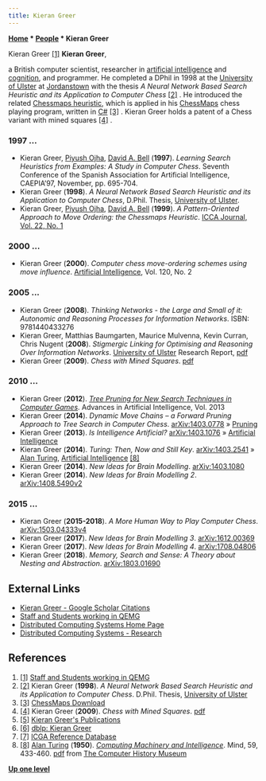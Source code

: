 ```yaml
---
title: Kieran Greer
---
```

**[Home](Home "Home") \* [People](People "People") \* Kieran Greer**



 [](http://www.qub.ac.uk/qc/webpages/whatwedo/researchgroups/environmentalmodelling/stafflist/qcindex.html) Kieran Greer <a id="cite-note-1" href="#cite-ref-1">[1]</a> 
**Kieran Greer**,  

a British computer scientist, researcher in [artificial intelligence](Artificial_Intelligence "Artificial Intelligence") and [cognition](Cognition "Cognition"), and programmer. He completed a DPhil in 1998 at the [University of Ulster](https://en.wikipedia.org/wiki/University_of_Ulster) at [Jordanstown](https://en.wikipedia.org/wiki/Jordanstown) with the thesis *A Neural Network Based Search Heuristic and its Application to Computer Chess* <a id="cite-note-2" href="#cite-ref-2">[2]</a> . He introduced the related [Chessmaps heuristic](Chessmaps_Heuristic "Chessmaps Heuristic"), which is applied in his [ChessMaps](ChessMaps "ChessMaps") chess playing program, written in [C#](C_sharp "C sharp") <a id="cite-note-3" href="#cite-ref-3">[3]</a> . Kieran Greer holds a patent of a Chess variant with mined squares <a id="cite-note-4" href="#cite-ref-4">[4]</a> . 



### 1997 ...


* Kieran Greer, [Piyush Ojha](index.php?title=Piyush_Ojha&action=edit&redlink=1 "Piyush Ojha (page does not exist)"), [David A. Bell](index.php?title=David_A._Bell&action=edit&redlink=1 "David A. Bell (page does not exist)") (**1997**). *Learning Search Heuristics from Examples: A Study in Computer Chess*. Seventh Conference of the Spanish Association for Artificial Intelligence, CAEPIA’97, November, pp. 695-704.
* Kieran Greer (**1998**). *A Neural Network Based Search Heuristic and its Application to Computer Chess*, D.Phil. Thesis, [University of Ulster](https://en.wikipedia.org/wiki/University_of_Ulster).
* Kieran Greer, [Piyush Ojha](index.php?title=Piyush_Ojha&action=edit&redlink=1 "Piyush Ojha (page does not exist)"), [David A. Bell](index.php?title=David_A._Bell&action=edit&redlink=1 "David A. Bell (page does not exist)") (**1999**). *A Pattern-Oriented Approach to Move Ordering: the Chessmaps Heuristic*. [ICCA Journal, Vol. 22, No. 1](ICGA_Journal#22_1 "ICGA Journal")


### 2000 ...


* Kieran Greer (**2000**). *Computer chess move-ordering schemes using move influence*. [Artificial Intelligence](https://en.wikipedia.org/wiki/Artificial_Intelligence_%28journal%29), Vol. 120, No. 2


### 2005 ...


* Kieran Greer (**2008**). *Thinking Networks - the Large and Small of it: Autonomic and Reasoning Processes for Information Networks*. ISBN: 9781440433276
* Kieran Greer, Matthias Baumgarten, Maurice Mulvenna, Kevin Curran, Chris Nugent (**2008**). *Stigmergic Linking for Optimising and Reasoning Over Information Networks*. [University of Ulster](https://en.wikipedia.org/wiki/University_of_Ulster) Research Report, [pdf](https://www.distributedcomputingsystems.co.uk/documents/ReasonLink.pdf)
* Kieran Greer (**2009**). *Chess with Mined Squares*. [pdf](https://www.distributedcomputingsystems.co.uk/Documents/ChessMines.pdf)


### 2010 ...


* Kieran Greer (**2012**). *[Tree Pruning for New Search Techniques in Computer Games](https://www.hindawi.com/journals/aai/2013/357068/)*. Advances in Artificial Intelligence, Vol. 2013
* Kieran Greer (**2014**). *Dynamic Move Chains – a Forward Pruning Approach to Tree Search in Computer Chess*. [arXiv:1403.0778](https://arxiv.org/abs/1403.0778) » [Pruning](Pruning "Pruning")
* Kieran Greer (**2013**). *Is Intelligence Artificial?* [arXiv:1403.1076](https://arxiv.org/abs/1403.1076) » [Artificial Intelligence](Artificial_Intelligence "Artificial Intelligence")
* Kieran Greer (**2014**). *Turing: Then, Now and Still Key*. [arXiv:1403.2541](https://arxiv.org/abs/1403.2541) » [Alan Turing](Alan_Turing "Alan Turing"), [Artificial Intelligence](Artificial_Intelligence "Artificial Intelligence") <a id="cite-note-8" href="#cite-ref-8">[8]</a>
* Kieran Greer (**2014**). *New Ideas for Brain Modelling*. [arXiv:1403.1080](https://arxiv.org/abs/1403.1080)
* Kieran Greer (**2014**). *New Ideas for Brain Modelling 2*. [arXiv:1408.5490v2](https://arxiv.org/abs/1408.5490)


### 2015 ...


* Kieran Greer (**2015-2018**). *A More Human Way to Play Computer Chess*. [arXiv:1503.04333v4](https://arxiv.org/abs/1503.04333)
* Kieran Greer (**2017**). *New Ideas for Brain Modelling 3*. [arXiv:1612.00369](https://arxiv.org/abs/1612.00369)
* Kieran Greer (**2017**). *New Ideas for Brain Modelling 4*. [arXiv:1708.04806](https://arxiv.org/abs/1708.04806)
* Kieran Greer (**2018**). *Memory, Search and Sense: A Theory about Nesting and Abstraction*.  [arXiv:1803.01690](https://arxiv.org/abs/1803.01690)


## External Links


* [Kieran Greer - Google Scholar Citations](https://scholar.google.co.uk/citations?user=BYOADFgAAAAJ&hl=en)
* [Staff and Students working in QEMG](http://www.qub.ac.uk/qc/webpages/whatwedo/researchgroups/environmentalmodelling/stafflist/qcindex.html)
* [Distributed Computing Systems Home Page](https://www.distributedcomputingsystems.co.uk/index.html)
* [Distributed Computing Systems - Research](https://www.distributedcomputingsystems.co.uk/research.html)


## References


1. <a id="cite-ref-1" href="#cite-note-1">[1]</a> [Staff and Students working in QEMG](http://www.qub.ac.uk/qc/webpages/whatwedo/researchgroups/environmentalmodelling/stafflist/qcindex.html)
2. <a id="cite-ref-2" href="#cite-note-2">[2]</a> Kieran Greer (**1998**). *A Neural Network Based Search Heuristic and its Application to Computer Chess*. D.Phil. Thesis, [University of Ulster](https://en.wikipedia.org/wiki/University_of_Ulster)
3. <a id="cite-ref-3" href="#cite-note-3">[3]</a> [ChessMaps Download](http://www.distributedcomputingsystems.co.uk/chessmapsdownload.html)
4. <a id="cite-ref-4" href="#cite-note-4">[4]</a> Kieran Greer (**2009**). *Chess with Mined Squares*. [pdf](https://www.distributedcomputingsystems.co.uk/Documents/ChessMines.pdf)
5. <a id="cite-ref-5" href="#cite-note-5">[5]</a> [Kieran Greer's Publications](https://www.distributedcomputingsystems.co.uk/publications.html)
6. <a id="cite-ref-6" href="#cite-note-6">[6]</a> [dblp: Kieran Greer](https://dblp.uni-trier.de/pers/hd/g/Greer:Kieran.html)
7. <a id="cite-ref-7" href="#cite-note-7">[7]</a> [ICGA Reference Database](ICGA_Journal#RefDB "ICGA Journal")
8. <a id="cite-ref-8" href="#cite-note-8">[8]</a> [Alan Turing](Alan_Turing "Alan Turing") (**1950**). *[Computing Machinery and Intelligence](http://loebner.net/Prizef/TuringArticle.html)*. Mind, 59, 433-460. [pdf](http://archive.computerhistory.org/projects/chess/related_materials/text/2-0%20and%202-1.Computing_machinery_and_intelligence.turing/2-0%20and%202-1.Computing_machinery_and_intelligence.turing-alan.mind-59.1950.062303001.pdf) from [The Computer History Museum](The_Computer_History_Museum "The Computer History Museum")

**[Up one level](People "People")**







 
